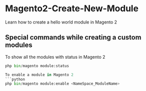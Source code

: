 # Magento2-Create-New-Module
Learn how to create a hello world module in Magento 2
## Special commands while creating a custom modules

To show all the modules with status in Magento 2
```python
php bin/magento module:status

To enable a module in Magento 2
```python
php bin/magento module:enable <NameSpace_ModuleName>


